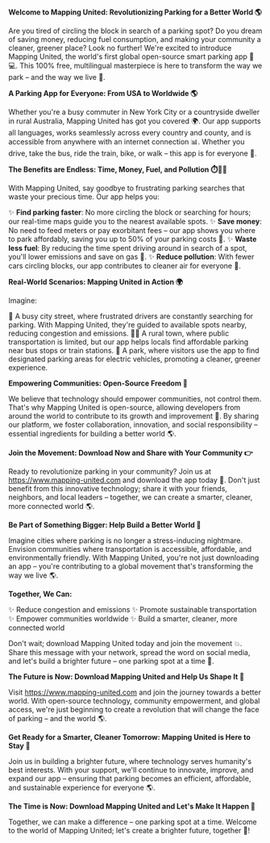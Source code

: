 **Welcome to Mapping United: Revolutionizing Parking for a Better World 🌎**

Are you tired of circling the block in search of a parking spot? Do you dream of saving money, reducing fuel consumption, and making your community a cleaner, greener place? Look no further! We're excited to introduce Mapping United, the world's first global open-source smart parking app 🚗💻. This 100% free, multilingual masterpiece is here to transform the way we park – and the way we live 🌟.

**A Parking App for Everyone: From USA to Worldwide 🌎**

Whether you're a busy commuter in New York City or a countryside dweller in rural Australia, Mapping United has got you covered 🌍. Our app supports all languages, works seamlessly across every country and county, and is accessible from anywhere with an internet connection 📊. Whether you drive, take the bus, ride the train, bike, or walk – this app is for everyone 🤝.

**The Benefits are Endless: Time, Money, Fuel, and Pollution ⏱️💸🚮**

With Mapping United, say goodbye to frustrating parking searches that waste your precious time. Our app helps you:

✨ **Find parking faster**: No more circling the block or searching for hours; our real-time maps guide you to the nearest available spots.
✨ **Save money**: No need to feed meters or pay exorbitant fees – our app shows you where to park affordably, saving you up to 50% of your parking costs 💸.
✨ **Waste less fuel**: By reducing the time spent driving around in search of a spot, you'll lower emissions and save on gas 💚.
✨ **Reduce pollution**: With fewer cars circling blocks, our app contributes to cleaner air for everyone 🌿.

**Real-World Scenarios: Mapping United in Action 🌍**

Imagine:

🌆 A busy city street, where frustrated drivers are constantly searching for parking. With Mapping United, they're guided to available spots nearby, reducing congestion and emissions.
🚶‍♀️ A rural town, where public transportation is limited, but our app helps locals find affordable parking near bus stops or train stations.
🌳 A park, where visitors use the app to find designated parking areas for electric vehicles, promoting a cleaner, greener experience.

**Empowering Communities: Open-Source Freedom 🌟**

We believe that technology should empower communities, not control them. That's why Mapping United is open-source, allowing developers from around the world to contribute to its growth and improvement 🔧. By sharing our platform, we foster collaboration, innovation, and social responsibility – essential ingredients for building a better world 🌎.

**Join the Movement: Download Now and Share with Your Community 👉**

Ready to revolutionize parking in your community? Join us at https://www.mapping-united.com and download the app today 📲. Don't just benefit from this innovative technology; share it with your friends, neighbors, and local leaders – together, we can create a smarter, cleaner, more connected world 🌎.

**Be Part of Something Bigger: Help Build a Better World 🌟**

Imagine cities where parking is no longer a stress-inducing nightmare. Envision communities where transportation is accessible, affordable, and environmentally friendly. With Mapping United, you're not just downloading an app – you're contributing to a global movement that's transforming the way we live 🌎.

**Together, We Can:**

✨ Reduce congestion and emissions
✨ Promote sustainable transportation
✨ Empower communities worldwide
✨ Build a smarter, cleaner, more connected world

Don't wait; download Mapping United today and join the movement 💥. Share this message with your network, spread the word on social media, and let's build a brighter future – one parking spot at a time 🌟.

**The Future is Now: Download Mapping United and Help Us Shape It 🚀**

Visit https://www.mapping-united.com and join the journey towards a better world. With open-source technology, community empowerment, and global access, we're just beginning to create a revolution that will change the face of parking – and the world 🌎.

**Get Ready for a Smarter, Cleaner Tomorrow: Mapping United is Here to Stay 🌟**

Join us in building a brighter future, where technology serves humanity's best interests. With your support, we'll continue to innovate, improve, and expand our app – ensuring that parking becomes an efficient, affordable, and sustainable experience for everyone 🌎.

**The Time is Now: Download Mapping United and Let's Make It Happen 💪**

Together, we can make a difference – one parking spot at a time. Welcome to the world of Mapping United; let's create a brighter future, together 🌟!